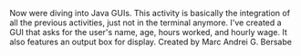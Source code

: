 Now were diving into Java GUIs. This activity is basically the integration of all the previous activities, just not in the terminal anymore. I've created a GUI that asks for the user's name, age, hours worked, and hourly wage.
It also features an output box for display. 
Created by Marc Andrei G. Bersabe
 
